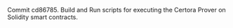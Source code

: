 Commit cd86785.                    Build and Run scripts for executing the Certora Prover on Solidity smart contracts.